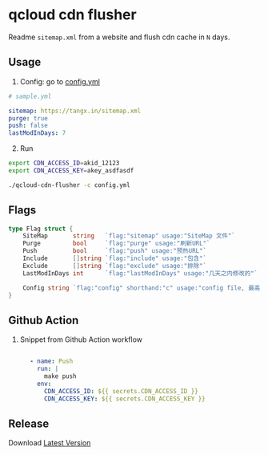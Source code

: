 # qcloud cdn flusher

Readme `sitemap.xml` from a website and flush cdn cache in `N` days.


## Usage

1. Config: go to [config.yml](config.yml)

```yaml
# sample.yml

sitemap: https://tangx.in/sitemap.xml
purge: true
push: false
lastModInDays: 7
```

2. Run 

```bash
export CDN_ACCESS_ID=akid_12123
export CDN_ACCESS_KEY=akey_asdfasdf

./qcloud-cdn-flusher -c config.yml
```


## Flags

```go
type Flag struct {
	SiteMap       string   `flag:"sitemap" usage:"SiteMap 文件"`
	Purge         bool     `flag:"purge" usage:"刷新URL"`
	Push          bool     `flag:"push" usage:"预热URL"`
	Include       []string `flag:"include" usage:"包含"`
	Exclude       []string `flag:"exclude" usage:"排除"`
	LastModInDays int      `flag:"lastModInDays" usage:"几天之内修改的"`

	Config string `flag:"config" shorthand:"c" usage:"config file, 最高优先级， 可能覆盖其他参数"`
}
```


## Github Action

1. Snippet from Github Action workflow 

```yaml

      - name: Push
        run: |
          make push
        env:
          CDN_ACCESS_ID: ${{ secrets.CDN_ACCESS_ID }}
          CDN_ACCESS_KEY: ${{ secrets.CDN_ACCESS_KEY }}
```

## Release

Download [Latest Version](https://github.com/tangx/qcloud-cdn-flusher/releases/latest/download/qcloud-cdn-flusher-linux-amd64)

